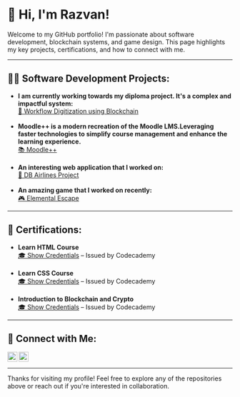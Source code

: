 <h1>👋 Hi, I'm Razvan!</h1>

Welcome to my GitHub portfolio! I'm passionate about software development, blockchain systems, and game design. This page highlights my key projects, certifications, and how to connect with me.

---

<h2>👨‍💻 Software Development Projects:</h2>

<ul>
  <li><b>I am currently working towards my diploma project. It's a complex and impactful system:</b><br/>
    <a href="https://github.com/Chrisharris1001/workflow-digitization-blockchain">🔗 Workflow Digitization using Blockchain</a>
  </li>
  <br/>
  <li><b>Moodle++ is a modern recreation of the Moodle LMS.Leveraging faster technologies to simplify course management and enhance the learning experience.</b><br/>
    <a href="https://github.com/bog1200/Moodle_plus_plus">📚 Moodle++</a>
  </li>
  <br/>
  <li><b>An interesting web application that I worked on:</b><br/>
    <a href="https://github.com/bog1200/DB_Airline_Project">🛫 DB Airlines Project</a>
  </li>
  <br/>
  <li><b>An amazing game that I worked on recently:</b><br/>
    <a href="https://github.com/bog1200/ElementalEscape">🎮 Elemental Escape</a>
  </li>
</ul>

---

<h2>📄 Certifications:</h2>

<ul>
  <li><b>Learn HTML Course</b><br/>
    <a href="https://www.codecademy.com/profiles/chrisharris101/certificates/9eb0741e5ebef1f9f58a53bfac67d3a7">🎓 Show Credentials</a> – Issued by Codecademy
  </li>
  <br/>
  <li><b>Learn CSS Course</b><br/>
    <a href="https://www.codecademy.com/profiles/chrisharris101/certificates/9a5bb1fc45b4281af1fffec93b0aaf05">🎓 Show Credentials</a> – Issued by Codecademy
  </li>
  <br/>
  <li><b>Introduction to Blockchain and Crypto</b><br/>
    <a href="https://www.codecademy.com/profiles/chrisharris101/certificates/029aafc1045f406d9df401b3376a17a3">🎓 Show Credentials</a> – Issued by Codecademy
  </li>
</ul>

---

<h2>🤳 Connect with Me:</h2>

<p>
  <a href="https://www.linkedin.com/in/razvancristea1/" target="_blank">
    <img align="left" alt="LinkedIn" width="22px" src="https://cdn.jsdelivr.net/npm/simple-icons@v5/icons/linkedin.svg" />
  </a>
  <a href="https://www.instagram.com/chrisharris_101/" target="_blank">
    <img align="left" alt="Instagram" width="22px" src="https://cdn.jsdelivr.net/npm/simple-icons@v5/icons/instagram.svg" />
  </a>
</p>

<br clear="left"/>

---

Thanks for visiting my profile! Feel free to explore any of the repositories above or reach out if you're interested in collaboration.
